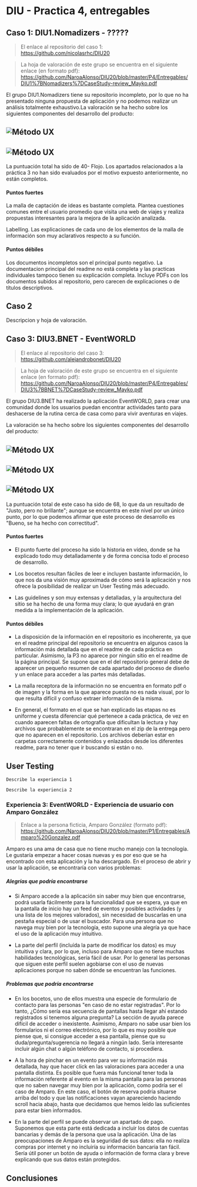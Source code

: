 # DIU - Practica 4, entregables

## Caso 1: DIU1.Nomadizers - ?????

> El enlace al repositorio del caso 1: https://github.com/nicolasrhc/DIU20
 
> La hoja de valoración de este grupo se encuentra en el siguiente enlace (en formato pdf): 
https://github.com/NaroaAlonso/DIU20/blob/master/P4/Entregables/DIU1%7BNomadizers%7DCaseStudy-review_Mayko.pdf

El grupo DIU1.Nomadizers tiene su repositorio incompleto, por lo que no ha presentado ninguna propuesta de aplicación y no podemos realizar un análisis totalmente exhaustivo.La valoración se ha hecho sobre los siguientes componentes del desarrollo del producto:

![Método UX](EntregablesNomadizerAnalisis1.PNG)
-----

![Método UX](EntregablesNomadizerAnalisis2.PNG)
-----

La puntuación total ha sido de 40- Flojo. Los apartados relacionados a la práctica 3 no han sido evaluados por el motivo expuesto anteriormente, no están completos. 

#### Puntos fuertes

La malla de captación de ideas es bastante completa. Plantea cuestiones comunes entre el usuario promedio que visita una web de viajes y realiza propuestas interesantes para la mejora de la aplicación analizada.

Labelling. Las explicaciones de cada uno de los elementos de la malla de información son muy aclarativos respecto a su función.

#### Puntos débiles

Los documentos incompletos son el principal punto negativo. La documentacion principal del readme no está completa y las practicas individuales tampoco tienen su explicación completa. Incluye PDFs con los documentos subidos al repositorio, pero carecen de explicaciones o de títulos descriptivos.

## Caso 2

Descripcion y hoja de valoración.  


## Caso 3: DIU3.BNET - EventWORLD

> El enlace al repositorio del caso 3: https://github.com/alejandrobonet/DIU20

> La hoja de valoración de este grupo se encuentra en el siguiente enlace (en formato pdf): https://github.com/NaroaAlonso/DIU20/blob/master/P4/Entregables/DIU3%7BBNET%7DCaseStudy-review_Mayko.pdf

El grupo DIU3.BNET ha realizado la aplicación EventWORLD, para crear una comunidad donde los usuarios puedan encontrar actividades tanto para deshacerse de la rutina cerca de casa como para vivir aventuras en viajes.

La valoración se ha hecho sobre los siguientes componentes del desarrollo del producto:

![Método UX](Entregables/BNETAnalisis1.png)
-----

![Método UX](Entregables/BNETAnalisis2.png)
-----

![Método UX](Entregables/BNETAnalisis3.png)
-----

La puntuación total de este caso ha sido de 68, lo que da un resultado de "Justo, pero no brillante"; aunque se encuentra en este nivel por un único punto, por lo que podemos afirmar que este proceso de desarrollo es "Bueno, se ha hecho con correctitud". 

#### Puntos fuertes

- El punto fuerte del proceso ha sido la historia en vídeo, donde se ha explicado todo muy detalladamente y de forma concisa todo el proceso de desarrollo. 

- Los bocetos resultan fáciles de leer e incluyen bastante información, lo que nos da una visión muy aproximada de cómo será la aplicación y nos ofrece la posibilidad de realizar un User Testing más adecuado.

- Las guidelines y son muy extensas y detalladas, y la arquitectura del sitio se ha hecho de una forma muy clara; lo que ayudará en gran medida a la implementación de la aplicación.


#### Puntos débiles

- La disposición de la información en el repositorio es incoherente, ya que en el readme principal del repositorio se encuentra en algunos casos la información más detallada que en el readme de cada práctica en particular. Asimismo, la P3 no aparece por ningún sitio en el readme de la página principal. Se supone que en el del repositorio general debe de aparecer un pequeño resumen de cada apartado del proceso de diseño y un enlace para acceder a las partes más detalladas.

- La malla receptora de la información no se encuentra en formato pdf o de imagen y la forma en la que aparece puesta no es nada visual, por lo que resulta difícil y confuso extraer información de la misma.

- En general, el formato en el que se han explicado las etapas no es uniforme y cuesta diferenciar qué pertenece a cada práctica, de vez en cuando aparecen faltas de ortografía que dificultan la lectura y hay archivos que probablemente se encontraran en el zip de la entrega pero que no aparecen en el repositorio. Los archivos deberían estar en carpetas correctamente contenidos y enlazados desde los diferentes readme, para no tener que ir buscando si están o no.


## User Testing

	Describe la experiencia 1

	Describe la experiencia 2

### Experiencia 3: EventWORLD - Experiencia de usuario con Amparo González

> Enlace a la persona ficticia, Amparo González (formato pdf): https://github.com/NaroaAlonso/DIU20/blob/master/P1/Entregables/Amparo%20Gonzalez.pdf

Amparo es una ama de casa que no tiene mucho manejo con la tecnología.
Le gustaría empezar a hacer cosas nuevas y es por eso que se ha encontrado con esta aplicación y la ha descargado. En el proceso de abrir y usar la aplicación, se encontraría con varios problemas:


##### Alegrías que podría encontrarse

- Si Amparo accede a la aplicación sin saber muy bien que encontrarse, podrá usarla fácilmente para la funcionalidad que se espera, ya que en la pantalla de inicio hay un feed de eventos y posibles actividades (y una lista de los mejores valorados), sin necesidad de buscarlas en una pestaña especial o de usar el buscador. Para una persona que no navega muy bien por la tecnología, esto supone una alegría ya que hace el uso de la aplicación muy intuitivo.

- La parte del perfil (incluída la parte de modificar los datos) es muy intuitiva y clara, por lo que, incluso para Amparo que no tiene muchas habilidades tecnológicas, sería fácil de usar. Por lo general las personas que siguen este perfil suelen agobiarse con el uso de nuevas aplicaciones porque no saben dónde se encuentran las funciones.



##### Problemas que podría encontrarse

- En los bocetos, uno de ellos muestra una especie de formulario de contacto para las personas "en caso de no estar registradas". Por lo tanto, ¿Cómo sería esa secuencia de pantallas hasta llegar ahí estando registrados si tenemos alguna pregunta? La sección de ayuda parece difícil de acceder o inexistente. Asimismo, Amparo no sabe usar bien los formularios ni el correo electrónico, por lo que es muy posible que piense que, si consigue acceder a esa pantalla, piense que su duda/pregunta/sugerencia no llegará a ningún lado. Sería interesante incluir algún chat o algún teléfono de contacto, si procediera.

- A la hora de pinchar en un evento para ver su información más detallada, hay que hacer click en las valoraciones para acceder a una pantalla distinta. Es posible que fuera más funcional tener toda la información referente al evento en la misma pantalla para las personas que no saben navegar muy bien por la aplicación, como podría ser el caso de Amparo. En este caso, el botón de reserva podría situarse arriba del todo y que las notificaciones vayan apareciendo haciendo scroll hacia abajo, hasta que decidamos que hemos leído las suficientes para estar bien informados.

- En la parte del perfil se puede observar un apartado de pago. Suponemos que esta parte está dedicada a incluir los datos de cuentas bancarias y demás de la persona que usa la aplicación. Una de las preocupaciones de Amparo es la seguridad de sus datos: ella no realiza compras por internet y no incluiría su información bancaria tan fácil. Sería útil poner un botón de ayuda o información de forma clara y breve explicando que sus datos están protegidos.





## Conclusiones
